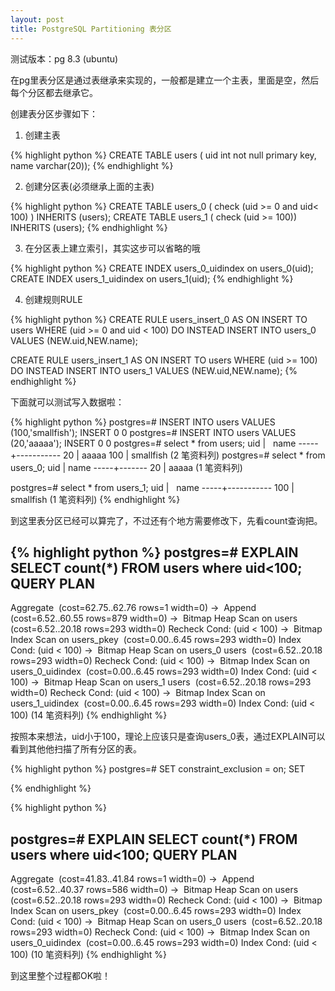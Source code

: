 ```yaml
---
layout: post
title: PostgreSQL Partitioning 表分区
---
```


测试版本：pg 8.3 (ubuntu)

在pg里表分区是通过表继承来实现的，一般都是建立一个主表，里面是空，然后每个分区都去继承它。

创建表分区步骤如下：

1. 创建主表

{% highlight python %}
CREATE TABLE users ( uid int not null primary key, name varchar(20));
{% endhighlight %}

2. 创建分区表(必须继承上面的主表)

{% highlight python %}
CREATE TABLE users_0 ( check (uid >= 0 and uid< 100) ) INHERITS (users);
CREATE TABLE users_1 ( check (uid >= 100)) INHERITS (users);
{% endhighlight %}

3. 在分区表上建立索引，其实这步可以省略的哦

{% highlight python %}
CREATE INDEX users_0_uidindex on users_0(uid);
CREATE INDEX users_1_uidindex on users_1(uid);
{% endhighlight %}

4. 创建规则RULE

{% highlight python %}
CREATE RULE users_insert_0 AS
    ON INSERT TO users WHERE
        (uid >= 0 and uid < 100)
    DO INSTEAD
        INSERT INTO users_0 VALUES (NEW.uid,NEW.name);

CREATE RULE users_insert_1 AS
    ON INSERT TO users WHERE
        (uid >= 100)
    DO INSTEAD
        INSERT INTO users_1 VALUES (NEW.uid,NEW.name);
{% endhighlight %}

下面就可以测试写入数据啦：

{% highlight python %}
postgres=# INSERT INTO users VALUES (100,'smallfish');
INSERT 0 0
postgres=# INSERT INTO users VALUES (20,'aaaaa');
INSERT 0 0
postgres=# select * from users;
uid  |   name
-----+-----------
20   | aaaaa
100  | smallfish
(2 笔资料列)
postgres=# select * from users_0;
uid  | name
-----+-------
20   | aaaaa
(1 笔资料列)

postgres=# select * from users_1;
uid  |   name
-----+-----------
100  | smallfish
(1 笔资料列)
{% endhighlight %}

到这里表分区已经可以算完了，不过还有个地方需要修改下，先看count查询把。

{% highlight python %}
postgres=# EXPLAIN SELECT count(*) FROM users where uid<100;
QUERY PLAN
------------------------------------------------
Aggregate  (cost=62.75..62.76 rows=1 width=0)
    ->  Append  (cost=6.52..60.55 rows=879 width=0)
    ->  Bitmap Heap Scan on users  (cost=6.52..20.18 rows=293 width=0)
Recheck Cond: (uid < 100)
    ->  Bitmap Index Scan on users_pkey  (cost=0.00..6.45 rows=293 width=0)
Index Cond: (uid < 100)
    ->  Bitmap Heap Scan on users_0 users  (cost=6.52..20.18 rows=293 width=0)
Recheck Cond: (uid < 100)
    ->  Bitmap Index Scan on users_0_uidindex  (cost=0.00..6.45 rows=293 width=0)
Index Cond: (uid < 100)
    ->  Bitmap Heap Scan on users_1 users  (cost=6.52..20.18 rows=293 width=0)
Recheck Cond: (uid < 100)
    ->  Bitmap Index Scan on users_1_uidindex  (cost=0.00..6.45 rows=293 width=0)
Index Cond: (uid < 100)
(14 笔资料列)
{% endhighlight %}

按照本来想法，uid小于100，理论上应该只是查询users_0表，通过EXPLAIN可以看到其他他扫描了所有分区的表。

{% highlight python %}
postgres=# SET constraint_exclusion = on;
SET

{% endhighlight %}


{% highlight python %}

postgres=# EXPLAIN SELECT count(*) FROM users where uid<100;
QUERY PLAN
------------------------------------------------
Aggregate  (cost=41.83..41.84 rows=1 width=0)
    ->  Append  (cost=6.52..40.37 rows=586 width=0)
    ->  Bitmap Heap Scan on users  (cost=6.52..20.18 rows=293 width=0)
Recheck Cond: (uid < 100)
    ->  Bitmap Index Scan on users_pkey  (cost=0.00..6.45 rows=293 width=0)
Index Cond: (uid < 100)
    ->  Bitmap Heap Scan on users_0 users  (cost=6.52..20.18 rows=293 width=0)
Recheck Cond: (uid < 100)
    ->  Bitmap Index Scan on users_0_uidindex  (cost=0.00..6.45 rows=293 width=0)
Index Cond: (uid < 100)
(10 笔资料列)
{% endhighlight %}

到这里整个过程都OK啦！

